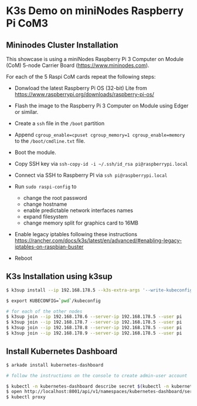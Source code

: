 # K3s Demo on miniNodes Raspberry Pi CoM3

## Mininodes Cluster Installation

This showcase is using a miniNodes Raspberry Pi 3 Computer on Module (CoM) 5-node Carrier Board (https://www.mininodes.com).

For each of the 5 Raspi CoM cards repeat the following steps:
- Donwload the latest Raspberry Pi OS (32-bit) Lite from https://www.raspberrypi.org/downloads/raspberry-pi-os/
- Flash the image to the Raspberry Pi 3 Computer on Module using Edger or similar.
- Create a `ssh` file in the `/boot` partition
- Append `cgroup_enable=cpuset cgroup_memory=1 cgroup_enable=memory` to the `/boot/cmdline.txt` file.
- Boot the module.

- Copy SSH key via `ssh-copy-id -i ~/.ssh/id_rsa pi@raspberrypi.local`
- Connect via SSH to Raspberry PI via `ssh pi@raspberrypi.local`
- Run `sudo raspi-config` to
  - change the root password
  - change hostname
  - enable predictable network interfaces names
  - expand filesystem
  - change memory split for graphics card to 16MB
- Enable legacy iptables following these instructions https://rancher.com/docs/k3s/latest/en/advanced/#enabling-legacy-iptables-on-raspbian-buster
- Reboot

## K3s Installation using k3sup

```bash
$ k3sup install --ip 192.168.178.5 --k3s-extra-args '--write-kubeconfig-mode 644 --disable traefik --no-deploy traefik' --user pi --context mininodes

$ export KUBECONFIG=`pwd`/kubeconfig

# for each of the other nodes
$ k3sup join --ip 192.168.178.6 --server-ip 192.168.178.5 --user pi
$ k3sup join --ip 192.168.178.7 --server-ip 192.168.178.5 --user pi
$ k3sup join --ip 192.168.178.8 --server-ip 192.168.178.5 --user pi
$ k3sup join --ip 192.168.178.9 --server-ip 192.168.178.5 --user pi
```

## Install Kubernetes Dashboard

```bash
$ arkade install kubernetes-dashboard

# follow the instructions on the console to create admin-user account

$ kubectl -n kubernetes-dashboard describe secret $(kubectl -n kubernetes-dashboard get secret | grep admin-user-token | awk '{print $1}')
$ open http://localhost:8001/api/v1/namespaces/kubernetes-dashboard/services/https:kubernetes-dashboard:/proxy/#/login
$ kubectl proxy
```